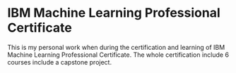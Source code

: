 # IBM Machine Learning Professional Certificate
This is my personal work when during the certification and learning of IBM Machine Learning Professional Certificate. The whole certification include 6 courses include a capstone project.

